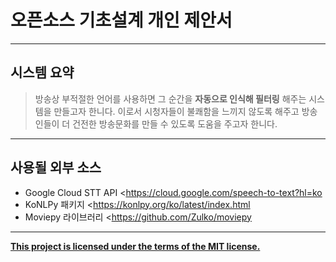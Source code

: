 # 오픈소스 기초설계 개인 제안서

---
## 시스템 요약
> 방송상 부적절한 언어를 사용하면 그 순간을 **자동으로 인식해 필터링** 해주는 시스템을 만들고자 한니다. 이로서 시청자들이 불쾌함을 느끼지 않도록 해주고 방송인들이 더 건전한 방송문화를 만들 수 있도록 도움을 주고자 한니다.

---
## 사용될 외부 소스
+ Google Cloud STT API <https://cloud.google.com/speech-to-text?hl=ko
+ KoNLPy 패키지 <https://konlpy.org/ko/latest/index.html
+ Moviepy 라이브러리 <https://github.com/Zulko/moviepy

---
<u> **This project is licensed under the terms of the MIT license.** </u>
